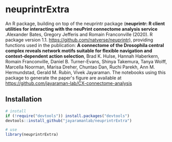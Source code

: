 # neuprintrExtra
An R package, building on top of the neuprintr package (**neuprintr: R client utilities for interacting with the neuPrint
  connectome analysis service** .Alexander Bates, Gregory Jefferis and Romain Franconville (2020).
   R package version 1.1.
  https://github.com/natverse/neuprintr), providing functions used in the publication: **A connectome of the Drosophila central complex reveals network motifs suitable for flexible navigation and context-dependent action selection**, Brad K. Hulse, Hannah Haberkern, Romain Franconville, Daniel B. Turner-Evans, Shinya Takemura, Tanya Wolff, Marcella Noorman, Marisa Dreher, Chuntao Dan, Ruchi Parekh, Ann M. Hermundstad, Gerald M. Rubin, Vivek Jayaraman.
  The notebooks using this package to generate the paper's figure are available at https://github.com/jayaraman-lab/CX-connectome-analysis
  
  ## Installation
  
  ```r
  # install
if (!require("devtools")) install.packages("devtools")
devtools::install_github("jayaramanlab/neuprintrExtra")

# use 
library(neuprintrExtra)
  ```
